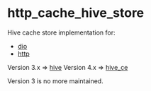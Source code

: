 # http_cache_hive_store

Hive cache store implementation for:
 - [dio](https://pub.dev/packages/dio_cache_interceptor)
 - [http](https://pub.dev/packages/http_cache_client)

Version 3.x => [hive](https://pub.dev/packages/hive)
Version 4.x => [hive_ce](https://pub.dev/packages/hive_ce)

Version 3 is no more maintained.